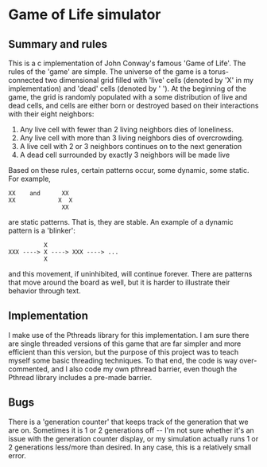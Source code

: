 # Game of Life simulator

## Summary and rules

This is a c implementation of John Conway's famous 'Game of Life'. The rules of the
'game' are simple. The universe of the game is a torus-connected two dimensional grid
filled with 'live' cells (denoted by 'X' in my implementation) and 'dead' cells (denoted
by ' '). At the beginning of the game, the grid is randomly populated with a some
distribution of live and dead cells, and cells are either born or destroyed based on
their interactions with their eight neighbors:

1) Any live cell with fewer than 2 living neighbors dies of loneliness.
2) Any live cell with more than 3 living neighbors dies of overcrowding.
3) A live cell with 2 or 3 neighbors continues on to the next generation
4) A dead cell surrounded by exactly 3 neighbors will be made live

Based on these rules, certain patterns occur, some dynamic, some static. For example,


    XX    and      XX
    XX            X  X
                   XX

are  static patterns. That is, they are stable. An example of a dynamic pattern is 
a 'blinker':

              X 
    XXX ----> X ----> XXX ----> ...
              X

and this movement, if uninhibited, will continue forever. There are patterns that move
around the board as well, but it is harder to illustrate their behavior through text.

## Implementation
I make use of the Pthreads library for this implementation. I am sure there are single
threaded versions of this game that are far simpler and more efficient than this version,
but the purpose of this project was to teach myself some basic threading techniques.
To that end, the code is way over-commented, and I also code my own pthread barrier, even
though the Pthread library includes a pre-made barrier.

## Bugs
There is a 'generation counter' that keeps track of the generation that we are on. 
Sometimes it is 1 or 2 generations off -- I'm not sure whether it's an issue with the 
generation counter display, or my simulation actually runs 1 or 2 generations less/more 
than desired. In any case, this is a relatively small error.
